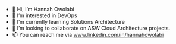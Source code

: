 - 👋 Hi, I’m Hannah Owolabi
- 👀 I’m interested in DevOps
- 🌱 I’m currently learning Solutions Architecture
- 💞️ I’m looking to collaborate on ASW Cloud Architecture projects.
- 📫 You can reach me via www.linkedin.com/in/hannahowolabi
